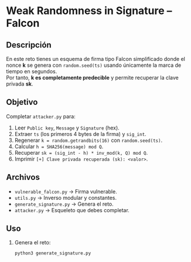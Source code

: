 # Weak Randomness in Signature – Falcon

## Descripción
En este reto tienes un esquema de firma tipo Falcon simplificado donde el nonce **k** se genera con `random.seed(ts)` usando únicamente la marca de tiempo en segundos.  
Por tanto, **k es completamente predecible** y permite recuperar la clave privada **sk**.

## Objetivo
Completar `attacker.py` para:
1. Leer `Public key`, `Message` y `Signature` (hex).  
2. Extraer `ts` (los primeros 4 bytes de la firma) y `sig_int`.  
3. Regenerar `k = random.getrandbits(16)` con `random.seed(ts)`.  
4. Calcular `h = SHA256(message) mod Q`.  
5. Recuperar `sk = (sig_int - h) * inv_mod(k, Q) mod Q`.  
6. Imprimir `[+] Clave privada recuperada (sk): <valor>`.

## Archivos
- `vulnerable_falcon.py`     → Firma vulnerable.  
- `utils.py`                 → Inverso modular y constantes.  
- `generate_signature.py`    → Genera el reto.  
- `attacker.py`              → Esqueleto que debes completar.

## Uso

1. Genera el reto:
   ```bash
   python3 generate_signature.py

